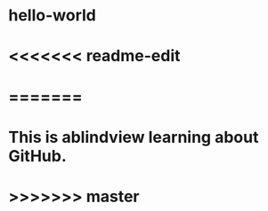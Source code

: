 # hello-world
# <<<<<<< readme-edit
# =======
# This is ablindview learning about GitHub.
# >>>>>>> master